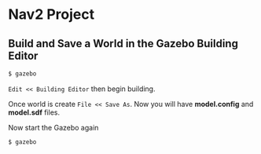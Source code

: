 # Nav2 Project

## Build and Save a World in the Gazebo Building Editor
```bash
$ gazebo
```
`Edit << Building Editor` then begin building. 

Once world is create `File << Save As`. Now you will have **model.config** and **model.sdf** files.

Now start the Gazebo again
```bash
$ gazebo
```